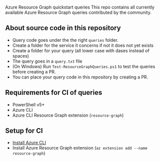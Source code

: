 Azure Resource Graph quickstart queries
This repo contains all currently available Azure Resource Graph queries contributed by the community.

## About source code in this repository
* Query code goes under the the right `queries` folder.
* Create a folder for the service it concerns if not it does not yet exists
* Create a folder for your query (all lower case with dases instead of spaces)
* The query goes in a `query.txt` file
* (On Windows) Run `Test-ResourceGraphQueries.ps1` to test the queries before creating a PR.
* You can place your query code in this repository by creating a PR.

## Requirements for CI of queries
* PowerShell v5+
* Azure CLI
* Azure CLI Resource Graph extension (`resource-graph`)

## Setup for CI
* [Install Azure CLI](https://docs.microsoft.com/en-us/cli/azure/install-azure-cli?view=azure-cli-latest)
* Install Azure Resource Graph extension (`az extension add --name resource-graph`)